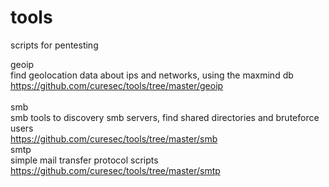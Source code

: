 # tools
scripts for pentesting

geoip<br>
find geolocation data about ips and networks, using the maxmind db<br>
https://github.com/curesec/tools/tree/master/geoip<br>
<br>
smb<br>
smb tools to discovery smb servers, find shared directories and bruteforce users<br>
https://github.com/curesec/tools/tree/master/smb<br>
smtp<br>
simple mail transfer protocol scripts<br>
https://github.com/curesec/tools/tree/master/smtp<br>
